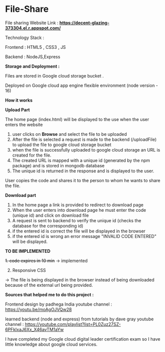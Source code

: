 # File-Share
File sharing
Website Link : **https://decent-glazing-373304.el.r.appspot.com/**

Technology Stack :

Frontend : HTML5 , CSS3 , JS

Backend : NodeJS,Express

**Storage and Deployment :**

Files are stored in Google cloud storage bucket .

Deployed on Google cloud app engine flexible environment (node version - 16)

**How it works**

**Upload Part**

The home page (index.html) will be displayed to the use when the user enters the website
1. user clicks on **Browse** and select the file to be uploaded
2. After the file is selected a request is made to the backend (/uploadFile) to upload the file to google cloud storage bucket
3. when the file is successfully uploaded to google cloud storage an URL is created for the file.
4. The created URL is mapped with a unique id (generated by the npm package) and is stored in mongodb database
5. The unique id is returned in the response and is displayed to the user.

User copies the code and shares it to the person to whom he wants to share the file.

**Download part**
1. In the home page a link is provided to redirect to download page
2. When the user enters into download page he must enter the code (unique id) and click on download file
3. A request is sent to backend to verify the unique id (checks the database for the corresponding id)
4. if the entered id is correct the file will be displayed in the browser
5. if the entered id is wrong an error message "INVALID CODE ENTERED" will be displayed.

**TO BE IMPLEMENTED**

<del>1. code expires in 10 min</del> -> implemented

2. Responsive CSS

-> The file is being displayed in the browser instead of being downloaded because of the external url being provided.

**Sources that helped me to do this project :**

Frontend design by padhega India youtube channel : https://youtu.be/moAgOJVQw28

learned backend  (node and express) from tutorials by dave gray youtube channel : https://youtube.com/playlist?list=PL0Zuz27SZ-6PFkIxaJ6Xx_X46avTM1aYw

I have completed my Google cloud digital leader certification exam so I have little knowledge about google cloud services.
